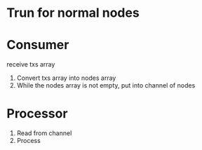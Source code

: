 # Trun for normal nodes

# Consumer
receive txs array
1. Convert txs array into nodes array
2. While the nodes array is not empty, put into channel of nodes

# Processor
1. Read from channel
2. Process
